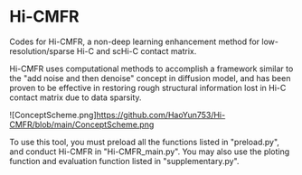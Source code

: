 # Hi-CMFR
Codes for Hi-CMFR, a non-deep learning enhancement method for low-resolution/sparse Hi-C and scHi-C contact matrix.

Hi-CMFR uses computational methods to accomplish a framework similar to the "add noise and then denoise" concept in diffusion model, and has been proven to be effective in restoring rough structural information lost in Hi-C contact matrix due to data sparsity.

![ConceptScheme.png]https://github.com/HaoYun753/Hi-CMFR/blob/main/ConceptScheme.png

To use this tool, you must preload all the functions listed in "preload.py", and conduct Hi-CMFR in "Hi-CMFR_main.py". You may also use the ploting function and evaluation function listed in "supplementary.py".



